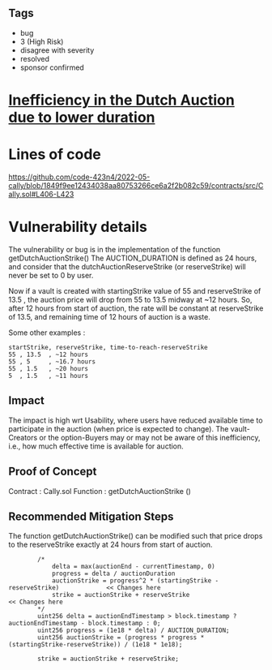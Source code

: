 ## Tags

- bug
- 3 (High Risk)
- disagree with severity
- resolved
- sponsor confirmed

# [Inefficiency in the Dutch Auction due to lower duration](https://github.com/code-423n4/2022-05-cally-findings/issues/138) 

# Lines of code

https://github.com/code-423n4/2022-05-cally/blob/1849f9ee12434038aa80753266ce6a2f2b082c59/contracts/src/Cally.sol#L406-L423


# Vulnerability details


The vulnerability or bug is in the implementation of the function getDutchAuctionStrike()
The AUCTION_DURATION is defined as 24 hours, and consider that the dutchAuctionReserveStrike (or reserveStrike) will never be set to 0 by user.

Now if a vault is created with startingStrike value of 55 and reserveStrike of 13.5 , the auction price will drop from 55 to 13.5 midway at ~12 hours.
So, after 12 hours from start of auction, the rate will be constant at reserveStrike of 13.5, and remaining time of 12 hours of auction is a waste.
 
Some other examples :
```
startStrike, reserveStrike, time-to-reach-reserveStrike
55 , 13.5  , ~12 hours
55 , 5     , ~16.7 hours
55 , 1.5   , ~20 hours
5  , 1.5   , ~11 hours
```
## Impact
The impact is high wrt Usability, where users have reduced available time to participate in the auction (when price is expected to change).
The vault-Creators or the option-Buyers may or may not be aware of this inefficiency, i.e., how much effective time is available for auction.

## Proof of Concept
Contract : Cally.sol
Function : getDutchAuctionStrike ()

## Recommended Mitigation Steps
The function getDutchAuctionStrike() can be modified such that price drops to the reserveStrike exactly at 24 hours from start of auction.
```
        /*
            delta = max(auctionEnd - currentTimestamp, 0)
            progress = delta / auctionDuration
            auctionStrike = progress^2 * (startingStrike - reserveStrike)             << Changes here
            strike = auctionStrike + reserveStrike                                    << Changes here
        */
        uint256 delta = auctionEndTimestamp > block.timestamp ? auctionEndTimestamp - block.timestamp : 0;
        uint256 progress = (1e18 * delta) / AUCTION_DURATION;
        uint256 auctionStrike = (progress * progress * (startingStrike-reserveStrike)) / (1e18 * 1e18);

        strike = auctionStrike + reserveStrike;
```


